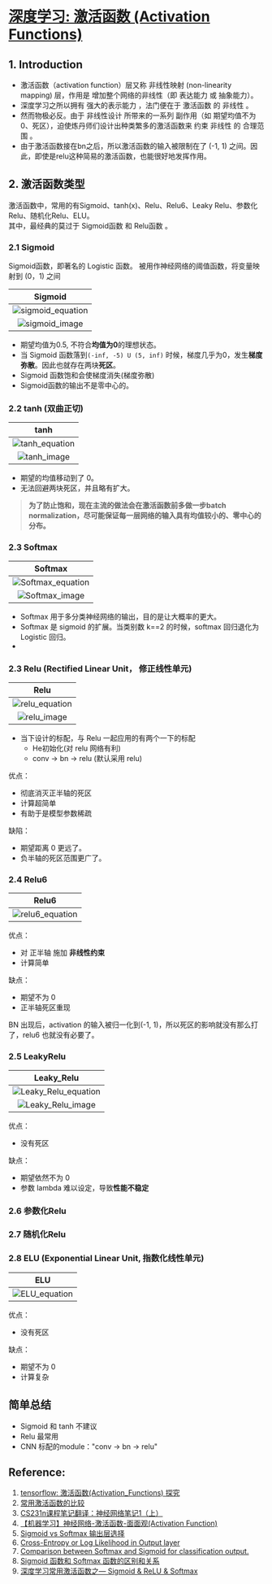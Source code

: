 # [深度学习: 激活函数 (Activation Functions)](https://blog.csdn.net/JNingWei/article/details/79210904)

## 1. Introduction
* 激活函数（activation function）层又称 非线性映射 (non-linearity mapping) 层，作用是 增加整个网络的非线性（即 表达能力 或 抽象能力）。
* 深度学习之所以拥有 强大的表示能力 ，法门便在于 激活函数 的 非线性 。
* 然而物极必反。由于 非线性设计 所带来的一系列 副作用（如 期望均值不为0、死区），迫使炼丹师们设计出种类繁多的激活函数来 约束 非线性 的 合理范围 。
* 由于激活函数接在bn之后，所以激活函数的输入被限制在了 (-1, 1) 之间。因此，即使是relu这种简易的激活函数，也能很好地发挥作用。

## 2. 激活函数类型
激活函数中，常用的有Sigmoid、tanh(x)、Relu、Relu6、Leaky Relu、参数化Relu、随机化Relu、ELU。        
其中，最经典的莫过于 Sigmoid函数 和 Relu函数 。

### 2.1 Sigmoid
Sigmoid函数，即著名的 Logistic 函数。
被用作神经网络的阈值函数，将变量映射到 (0，1) 之间

| Sigmoid  |
|:------------:|
| ![sigmoid_equation](./images/sigmoid_equation.png) |
| ![sigmoid_image](./images/sigmoid_image.png) |

* 期望均值为0.5, 不符合**均值为0**的理想状态。
* 当 Sigmoid 函数落到`(-inf, -5) U (5, inf)` 时候，梯度几乎为0，发生**梯度弥散**。因此也就存在两块**死区**。
* Sigmoid 函数饱和会使梯度消失(梯度弥散)
* Sigmoid函数的输出不是零中心的。

### 2.2 tanh (双曲正切)
| tanh  |
|:------------:|
| ![tanh_equation](./images/tanh_equation.png) |
| ![tanh_image](./images/tanh_image.jpeg) |

* 期望的均值移动到了 0。
* 无法回避两块死区，并且略有扩大。

> **为了防止饱和，现在主流的做法会在激活函数前多做一步batch normalization，尽可能保证每一层网络的输入具有均值较小的、零中心的分布。**

### 2.3 Softmax
| Softmax  |
|:------------:|
| ![Softmax_equation](./images/softmax_equation.png) |
| ![Softmax_image](./images/softmax_image.jpg) |
* Softmax 用于多分类神经网络的输出，目的是让大概率的更大。
* Softmax 是 sigmoid 的扩展。当类别数 k==2 的时候，softmax 回归退化为 Logistic 回归。
*

### 2.3 Relu (Rectified Linear Unit， 修正线性单元)
| Relu  |
|:------------:|
| ![relu_equation](./images/Relu_equation.png) |
| ![relu_image](./images/Relu_image.png) |

* 当下设计的标配，与 Relu 一起应用的有两个一下的标配
    * He初始化(对 relu 网络有利)
    * conv -> bn -> relu (默认采用 relu)

优点：
* 彻底消灭正半轴的死区
* 计算超简单
* 有助于是模型参数稀疏

缺陷：
* 期望距离 0 更远了。
* 负半轴的死区范围更广了。

### 2.4 Relu6
| Relu6  |
|:------------:|
| ![relu6_equation](./images/Relu6_equation.png) |

优点：
* 对 正半轴 施加 **非线性约束**
* 计算简单

缺点：
* 期望不为 0
* 正半轴死区重现

BN 出现后，activation 的输入被归一化到(-1, 1)，所以死区的影响就没有那么打了，relu6 也就没有必要了。

### 2.5 LeakyRelu
| Leaky_Relu  |
|:------------:|
| ![Leaky_Relu_equation](./images/Leaky_Relu_equation.png) |
| ![Leaky_Relu_image](./images/Leaky_Relu_image.png) |

优点：
* 没有死区

缺点：
* 期望依然不为 0
* 参数 lambda 难以设定，导致**性能不稳定**

### 2.6 参数化Relu

### 2.7 随机化Relu

### 2.8 ELU (Exponential Linear Unit, 指数化线性单元)
| ELU  |
|:------------:|
| ![ELU_equation](./images/ELU_equation.png) |

优点：
* 没有死区

缺点：
* 期望不为 0
* 计算复杂

## 简单总结
* Sigmoid 和 tanh 不建议
* Relu 最常用
* CNN 标配的module："conv -> bn -> relu"


## Reference:
1. [tensorflow: 激活函数(Activation_Functions) 探究](https://blog.csdn.net/JNingWei/article/details/77855733)
2. [常用激活函数的比较](https://zhuanlan.zhihu.com/p/32610035)
3. [CS231n课程笔记翻译：神经网络笔记1（上）](https://zhuanlan.zhihu.com/p/21462488?refer=intelligentunit)
4. [【机器学习】神经网络-激活函数-面面观(Activation Function)](https://blog.csdn.net/cyh_24/article/details/50593400)
5. [Sigmoid vs Softmax 输出层选择](https://zhuanlan.zhihu.com/p/22159946)
6. [Cross-Entropy or Log Likelihood in Output layer](https://stats.stackexchange.com/questions/198038/cross-entropy-or-log-likelihood-in-output-layer)
7. [Comparison between Softmax and Sigmoid for classification output.](https://www.reddit.com/r/MachineLearning/comments/32iyt9/question_comparison_between_softmax_and_sigmoid/)
8. [Sigmoid 函数和 Softmax 函数的区别和关系](https://blog.nex3z.com/2017/05/02/sigmoid-%E5%87%BD%E6%95%B0%E5%92%8C-softmax-%E5%87%BD%E6%95%B0%E7%9A%84%E5%8C%BA%E5%88%AB%E5%92%8C%E5%85%B3%E7%B3%BB/)
9. [深度学习常用激活函数之— Sigmoid & ReLU & Softmax](https://blog.csdn.net/Leo_Xu06/article/details/53708647)

